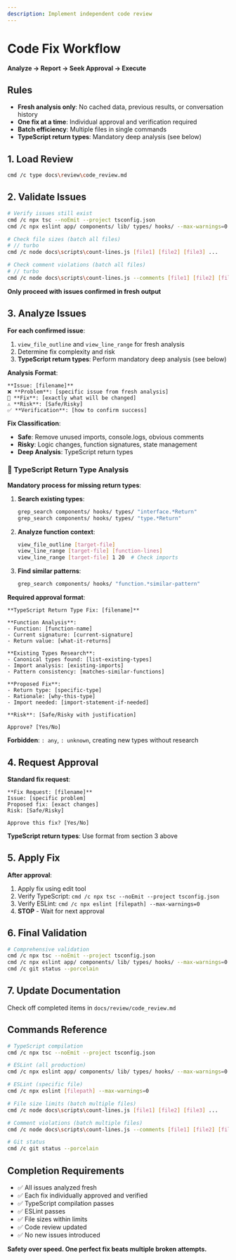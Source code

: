 ```yaml
---
description: Implement independent code review
---
```


# Code Fix Workflow

**Analyze → Report → Seek Approval → Execute**

## Rules

- **Fresh analysis only**: No cached data, previous results, or conversation history
- **One fix at a time**: Individual approval and verification required
- **Batch efficiency**: Multiple files in single commands
- **TypeScript return types**: Mandatory deep analysis (see below)

## 1. Load Review

```bash
cmd /c type docs\review\code_review.md
```

## 2. Validate Issues

```bash
# Verify issues still exist
cmd /c npx tsc --noEmit --project tsconfig.json
cmd /c npx eslint app/ components/ lib/ types/ hooks/ --max-warnings=0

# Check file sizes (batch all files)
# // turbo
cmd /c node docs\scripts\count-lines.js [file1] [file2] [file3] ...

# Check comment violations (batch all files)
# // turbo
cmd /c node docs\scripts\count-lines.js --comments [file1] [file2] [file3] ...
```

**Only proceed with issues confirmed in fresh output**

## 3. Analyze Issues

**For each confirmed issue**:
1. `view_file_outline` and `view_line_range` for fresh analysis
2. Determine fix complexity and risk
3. **TypeScript return types**: Perform mandatory deep analysis (see below)

**Analysis Format**:
```
**Issue: [filename]**
❌ **Problem**: [specific issue from fresh analysis]
🔧 **Fix**: [exactly what will be changed]
⚠️ **Risk**: [Safe/Risky]
✅ **Verification**: [how to confirm success]
```

**Fix Classification**:
- **Safe**: Remove unused imports, console.logs, obvious comments
- **Risky**: Logic changes, function signatures, state management
- **Deep Analysis**: TypeScript return types

### 🚨 TypeScript Return Type Analysis

**Mandatory process for missing return types**:

1. **Search existing types**:
   ```bash
   grep_search components/ hooks/ types/ "interface.*Return"
   grep_search components/ hooks/ types/ "type.*Return"
   ```

2. **Analyze function context**:
   ```bash
   view_file_outline [target-file]
   view_line_range [target-file] [function-lines]
   view_line_range [target-file] 1 20  # Check imports
   ```

3. **Find similar patterns**:
   ```bash
   grep_search components/ hooks/ "function.*similar-pattern"
   ```

**Required approval format**:
```
**TypeScript Return Type Fix: [filename]**

**Function Analysis**:
- Function: [function-name]
- Current signature: [current-signature]
- Return value: [what-it-returns]

**Existing Types Research**:
- Canonical types found: [list-existing-types]
- Import analysis: [existing-imports]
- Pattern consistency: [matches-similar-functions]

**Proposed Fix**:
- Return type: [specific-type]
- Rationale: [why-this-type]
- Import needed: [import-statement-if-needed]

**Risk**: [Safe/Risky with justification]

Approve? [Yes/No]
```

**Forbidden**: `: any`, `: unknown`, creating new types without research

## 4. Request Approval

**Standard fix request**:
```
**Fix Request: [filename]**
Issue: [specific problem]
Proposed fix: [exact changes]
Risk: [Safe/Risky]

Approve this fix? [Yes/No]
```

**TypeScript return types**: Use format from section 3 above

## 5. Apply Fix

**After approval**:
1. Apply fix using edit tool
2. Verify TypeScript: `cmd /c npx tsc --noEmit --project tsconfig.json`
3. Verify ESLint: `cmd /c npx eslint [filepath] --max-warnings=0`
4. **STOP** - Wait for next approval

## 6. Final Validation

```bash
# Comprehensive validation
cmd /c npx tsc --noEmit --project tsconfig.json
cmd /c npx eslint app/ components/ lib/ types/ hooks/ --max-warnings=0
cmd /c git status --porcelain
```

## 7. Update Documentation

Check off completed items in `docs/review/code_review.md`

## Commands Reference

```bash
# TypeScript compilation
cmd /c npx tsc --noEmit --project tsconfig.json

# ESLint (all production)
cmd /c npx eslint app/ components/ lib/ types/ hooks/ --max-warnings=0

# ESLint (specific file)
cmd /c npx eslint [filepath] --max-warnings=0

# File size limits (batch multiple files)
cmd /c node docs\scripts\count-lines.js [file1] [file2] [file3] ...

# Comment violations (batch multiple files)
cmd /c node docs\scripts\count-lines.js --comments [file1] [file2] [file3] ...

# Git status
cmd /c git status --porcelain
```

## Completion Requirements

- ✅ All issues analyzed fresh
- ✅ Each fix individually approved and verified
- ✅ TypeScript compilation passes
- ✅ ESLint passes
- ✅ File sizes within limits
- ✅ Code review updated
- ✅ No new issues introduced

**Safety over speed. One perfect fix beats multiple broken attempts.**